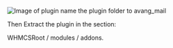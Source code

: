 ![Image of plugin](https://photos.app.goo.gl/Qvk7YWXsb7WeunWv7)
name the plugin folder to avang_mail

Then Extract the plugin in the section:

WHMCSRoot / modules / addons.
